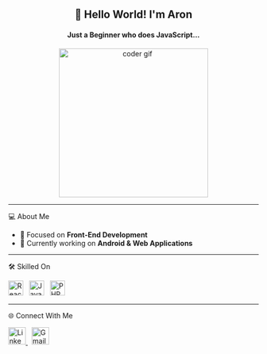 <h2 align="center">👋 Hello World! I'm Aron</h2>
<h4 align="center"> Just a Beginner who does JavaScript...</h4>

<div align="center">
  <img src="https://i.pinimg.com/originals/f0/f0/d9/f0f0d932d6e39c7af5aa305cbd8da735.gif" width="300" alt="coder gif" />
</div>

---

 💻 About Me

<ul>
  <li>🎯 Focused on <b>Front-End Development</b></li>
  <li>🚀 Currently working on <b>Android & Web Applications</b></li>
</ul>

---

 🛠️ Skilled On

<p align="left">
  <img src="https://cdn.jsdelivr.net/gh/devicons/devicon/icons/react/react-original.svg" height="30" alt="React" />
  &nbsp;
  <img src="https://cdn.jsdelivr.net/gh/devicons/devicon/icons/javascript/javascript-original.svg" height="30" alt="JavaScript" />
  &nbsp;
  <img src="https://cdn.jsdelivr.net/gh/devicons/devicon/icons/php/php-original.svg" height="30" alt="PHP" />
</p>

---

 🌐 Connect With Me

<p align="left">
  <a href="https://www.linkedin.com/in/cd-aron/" target="_blank">
    <img src="https://cdn.jsdelivr.net/gh/devicons/devicon/icons/linkedin/linkedin-original.svg" height="35" alt="LinkedIn" />
  </a>
  &nbsp;
  <a href="mailto:aronlamichaney@gmail.com">
    <img src="https://img.icons8.com/color/48/000000/gmail--v1.png" height="35" alt="Gmail" />
  </a>
</p>
